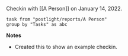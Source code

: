 Checkin with [[A Person]] on January 14, 2022.
```dataview
task from "postlight/reports/A Person"
group by "Tasks" as abc
```

**Notes**

- Created this to show an example checkin.
